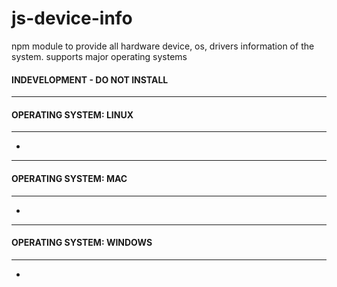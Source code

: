 # js-device-info
npm module to provide all hardware device, os, drivers information of the system. supports major operating systems


#### INDEVELOPMENT - DO NOT INSTALL


-------------------------------------------------------------
#### OPERATING SYSTEM: LINUX
-------------------------------------------------------------
- 

-------------------------------------------------------------
#### OPERATING SYSTEM: MAC
-------------------------------------------------------------
- 

-------------------------------------------------------------
#### OPERATING SYSTEM: WINDOWS
-------------------------------------------------------------
- 